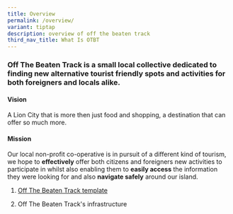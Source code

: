 ```yaml
---
title: Overview
permalink: /overview/
variant: tiptap
description: overview of off the beaten track
third_nav_title: What Is OTBT
---
```

<h3><strong>Off The Beaten Track is a small local collective dedicated to finding new alternative tourist friendly spots and activities for both foreigners and locals alike.</strong></h3>
<p></p>
<h4>Vision</h4>
<p>A Lion City that is more then just food and shopping, a destination that
can offer so much more.</p>
<p></p>
<h4>Mission</h4>
<p>Our local non-profit co-operative is in pursuit of a different kind of
tourism, we hope to <strong>effectively</strong> offer both citizens and
foreigners new activities to participate in whilst also enabling them to <strong>easily access</strong> the
information they were looking for and also <strong>navigate safely</strong> around
our island.</p>
<p></p>
<ol data-tight="true" class="tight">
<li>
<p><a href="https://www.isomer.gov.sg/off-the-beaten-track-template/" rel="noopener nofollow" target="_blank">Off The Beaten Track template</a>
</p>
</li>
<li>
<p>Off The Beaten Track's infrastructure</p>
<p></p>
<p></p>
</li>
</ol>
<h2></h2>
<p></p>